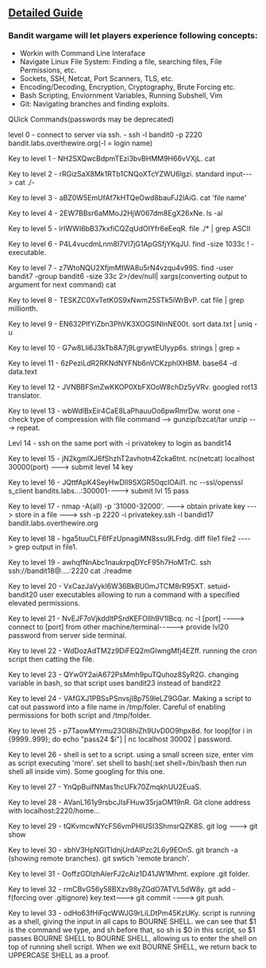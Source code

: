 ## [Detailed Guide](https://palash-jain369.github.io/posts/bandit/)

### Bandit wargame will let players experience following concepts:
- Workin with Command Line Interaface
- Navigate Linux File System: Finding a file, searching files, File Permissions, etc.
- Sockets, SSH,  Netcat, Port Scanners, TLS, etc.
- Encoding/Decoding, Encryption, Cryptography, Brute Forcing etc.
- Bash Scripting, Enviornment Variables, Running Subshell, Vim
- Git: Navigating branches and finding exploits.

QUick Commands(passwords may be deprecated)

level 0 - connect to server via ssh.
          - ssh -l bandit0 -p 2220  bandit.labs.overthewire.org(-l = login name)


Key to level 1 - NH2SXQwcBdpmTEzi3bvBHMM9H66vVXjL.  cat

Key to level 2 - rRGizSaX8Mk1RTb1CNQoXTcYZWU6lgzi. standard input---> cat ./-

Key to level 3 - aBZ0W5EmUfAf7kHTQeOwd8bauFJ2lAiG.  cat 'file name'

Key to level 4 - 2EW7BBsr6aMMoJ2HjW067dm8EgX26xNe. ls -al

Key to level 5 - lrIWWI6bB37kxfiCQZqUdOIYfr6eEeqR. file ./* | grep ASCII

Key to level 6 -  P4L4vucdmLnm8I7Vl7jG1ApGSfjYKqJU. find -size 1033c \! -executable.

Key to level 7 - z7WtoNQU2XfjmMtWA8u5rN4vzqu4v99S. find -user bandit7 -group bandit6 -size 33c 2>/dev/null| xargs(converting output to argument for next command) cat                 

Key to level 8 - TESKZC0XvTetK0S9xNwm25STk5iWrBvP. cat file | grep millionth.

Key to level 9 - EN632PlfYiZbn3PhVK3XOGSlNInNE00t. sort data.txt | uniq -u 

Key to level 10 - G7w8LIi6J3kTb8A7j9LgrywtEUlyyp6s. strings | grep =

Key to level 11 - 6zPeziLdR2RKNdNYFNb6nVCKzphlXHBM. base64 -d data.text

Key to level 12 - JVNBBFSmZwKKOP0XbFXOoW8chDz5yVRv. googled rot13 translator.

Key to level 13 - wbWdlBxEir4CaE8LaPhauuOo6pwRmrDw. worst one - check type of compression with file command --> gunzip/bzcat/tar unzip ---> repeat.

Levl 14 - ssh on the same port with -i privatekey to login as bandit14 

Key to level 15 - jN2kgmIXJ6fShzhT2avhotn4Zcka6tnt. nc(netcat) localhost 30000(port) ---> submit level 14 key 

Key to level 16 - JQttfApK4SeyHwDlI9SXGR50qclOAil1. nc --ssl/openssl s_client bandits.labs...:300001----> submit lvl 15 pass

Key to level 17 - nmap -A(all) -p '31000-32000'. ---> obtain private key ---> store in a file ---> ssh -p 2220 -i privatekey.ssh -l bandid17 bandit.labs.overthewire.org
 
Key to level 18 - hga5tuuCLF6fFzUpnagiMN8ssu9LFrdg. diff file1 file2 ----> grep output in file1.

Key to level 19 - awhqfNnAbc1naukrpqDYcF95h7HoMTrC. ssh ssh://bandit18@....:2220 cat ./readme

Key to level 20 - VxCazJaVykI6W36BkBU0mJTCM8rR95XT. setuid-bandit20 user executables allowing to run a command with a specified elevated permissions.

Key to level 21 - NvEJF7oVjkddltPSrdKEFOllh9V1IBcq. nc -l [port] ----> connect to [port] from other machine/terminal-----> provide lvl20 password from server side terminal.

Key to level 22 - WdDozAdTM2z9DiFEQ2mGlwngMfj4EZff. running the cron script then catting the file.

Key to level 23 - QYw0Y2aiA672PsMmh9puTQuhoz8SyR2G. changing variable in bash, so that script uses bandit23 instead of bandit22

Key to level 24 - VAfGXJ1PBSsPSnvsjI8p759leLZ9GGar. Making a script to cat out password into a file name in /tmp/foler. Careful of enabling permissions for both script and /tmp/folder.

Key to level 25 - p7TaowMYrmu23Ol8hiZh9UvD0O9hpx8d. for loop[for i in {9999..999}; do echo "pass24 $i"] | nc localhost 30002 | password.

Key to level 26 - shell is set to a script. using a small screen size, enter vim as script executing 'more'. set shell to bash(:set shell=/bin/bash then run shell all inside vim). Some googling for this one.

Key to level 27 - YnQpBuifNMas1hcUFk70ZmqkhUU2EuaS.

Key to level 28 - AVanL161y9rsbcJIsFHuw35rjaOM19nR. Git clone address with localhost:2220/home...

Key to level 29 - tQKvmcwNYcFS6vmPHIUSI3ShmsrQZK8S. git log ---> git show

Key to level 30 - xbhV3HpNGlTIdnjUrdAlPzc2L6y9EOnS. git branch -a (showing remote branches). git swtich 'remote branch'.

Key to level 31 - OoffzGDlzhAlerFJ2cAiz1D41JW1Mhmt. explore .git folder.

Key to level 32 - rmCBvG56y58BXzv98yZGdO7ATVL5dW8y. git add -f(forcing over .gitignore) key.text---> git commit ----> git push.

Key to level 33 - odHo63fHiFqcWWJG9rLiLDtPm45KzUKy. script is running as a shell, giving the input in all caps to BOURNE SHELL. we can see that $1 is the command we type, and sh before that, so sh is $0 in this script, so $1 passes BOURNE SHELL to BOURNE SHELL, allowing us to enter the shell on top of running shell script. When we exit BOURNE SHELL, we return back to UPPERCASE SHELL as a proof.











 







